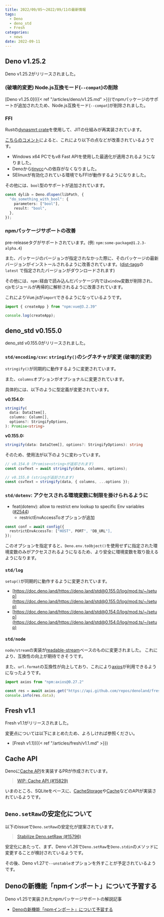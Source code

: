 ```yaml
---
title: 2022/09/05〜2022/09/11の最新情報
tags:
  - Deno
  - deno_std
  - Fresh
categories:
  - news
date: 2022-09-11
---
```


## Deno v1.25.2

Deno v1.25.2がリリースされました。

### (**破壊的変更**) Node.js互換モード(`--compat`)の削除

[Deno v1.25.0]({{< ref "/articles/deno/v1.25.md" >}})でnpmパッケージのサポートが追加されたため、Node.js互換モード(`--compat`)が削除されました。

### **FFI**

Rustの[dynasmrt crate](https://github.com/CensoredUsername/dynasm-rs)を使用して、JITの仕組みが再実装されています。

[こちらのコメント](https://github.com/denoland/deno/pull/15305#pullrequestreview-1096014022)によると、これにより以下の点などが改善されているようです。

- Windows x64 PCでもv8 Fast APIを使用した最適化が適用されるようになりました。
- Denoから[tinycc](https://github.com/TinyCC/tinycc)への依存がなくなりました。
- SElinuxが有効化されている環境でもFFIが動作するようになりました。

その他には、`bool`型のサポートが追加されています。
    
```typescript
const dylib = Deno.dlopen(libPath, {
  "do_something_with_bool": {
    parameters: ["bool"],
    result: "bool",
  },
});
```
    
### npmパッケージサポートの改善

pre-releaseタグがサポートされています。(例: `npm:some-package@1.2.3-alpha.4`)

また、パッケージのバージョンが指定されなかった際に、そのパッケージの最新バージョンがインストールされるように改善されています。([dist-tags](https://docs.npmjs.com/cli/v8/commands/npm-dist-tag)の`latest` で指定されたバージョンがダウンロードされます)

その他には、`npm:`経由で読み込んだパッケージ内では`window`変数が削除され、cjsモジュールが再帰的に解析されるように改善されています。

これによりVue.jsが`import`できるようになっているようです。
    
```typescript
import { createApp } from "npm:vue@3.2.39"

console.log(createApp);
```
    
## deno_std v0.155.0

deno_std v0.155.0がリリースされました。

### `std/encoding/csv`: `stringify()`のシグネチャが変更 (**破壊的変更**)

`stringify()`が同期的に動作するように変更されています。

また、`columns`オプションがオプショナルに変更されています。

具体的には、以下のように型定義が変更されています。

**v0.154.0:**
            
```typescript
stringify(
  data: DataItem[],
  columns: Column[],
  options?: StringifyOptions,
): Promise<string>
```
            
**v0.155.0:**

```typescript
stringify(data: DataItem[], options?: StringifyOptions): string
```

そのため、使用法が以下のように変わっています。

```typescript
// v0.154.0 (Promise<string>が返却されます)
const csvText = await stringify(data, columns, options);

// v0.155.0 (stringが返却されます)
const csvText = stringify(data, { columns, ...options });
```

### `std/dotenv`: アクセスされる環境変数に制限を掛けられるように

- feat(dotenv): allow to restrict env lookup to specific Env variables ([#2544](https://github.com/denoland/deno_std/pull/2544))
    - restrictEnvAccessToオプションが追加

```typescript
const conf = await config({
  restrictEnvAccessTo: ["HOST", PORT", "DB_URL"],
});
```

このオプションを指定すると、`Deno.env.toObject()`を使用せずに指定された環境変数のみがアクセスされるようになるため、より安全に環境変数を取り扱えるようになります。

### `std/log`

`setup()`が同期的に動作するように変更されています。
- [https://doc.deno.land/https://deno.land/std@0.155.0/log/mod.ts/~/setup](https://doc.deno.land/https://deno.land/std@0.155.0/log/mod.ts/~/setup)
- [https://doc.deno.land/https://deno.land/std@0.154.0/log/mod.ts/~/setup](https://doc.deno.land/https://deno.land/std@0.154.0/log/mod.ts/~/setup)

### `std/node`

`node/stream`の実装が[readable-stream](https://github.com/nodejs/readable-stream)ベースのものに変更されました。
これにより、互換性の向上が期待できそうです。

また、`url.format`の互換性が向上しており、これにより[axios](https://github.com/axios/axios)が利用できるようになったようです。
    
```typescript
import axios from "npm:axios@0.27.2"

const res = await axios.get("https://api.github.com/repos/denoland/fresh");
console.info(res.data);
```

## Fresh v1.1

Fresh v1.1がリリースされました。

変更点については以下にまとめたため、よろしければ参照ください。

- [Fresh v1.1]({{< ref "/articles/fresh/v1.1.md" >}})

## Cache API

Denoに[Cache API](https://developer.mozilla.org/en-US/docs/Web/API/Cache)を実装するPRが作成されています。

> [WIP: Cache API (#15829)](https://github.com/denoland/deno/pull/15829)

いまのところ、SQLiteをベースに、[CacheStorage](https://developer.mozilla.org/ja/docs/Web/API/CacheStorage)や[Cache](https://developer.mozilla.org/ja/docs/Web/API/Cache)などのAPIが実装されているようです。

## `Deno.setRaw`の安定化について

以下のissueで`Deno.setRaw`の安定化が提案されています。

> [Stabilize Deno.setRaw (#15796)](https://github.com/denoland/deno/issues/15796)

安定化にあたって、まず、Deno v1.26で`Deno.setRaw`を`Deno.stdin`のメソッドに変更することが検討されているようです。

その後、Deno v1.27で`--unstable`オプションを外すことが予定されているようです。

## Denoの新機能「npmインポート」について予習する

Deno v1.25で実装されたnpmパッケージサポートの解説記事

- [Denoの新機能「npmインポート」について予習する](https://qiita.com/access3151fq/items/e38f78db2d96a1ddd6cc)

